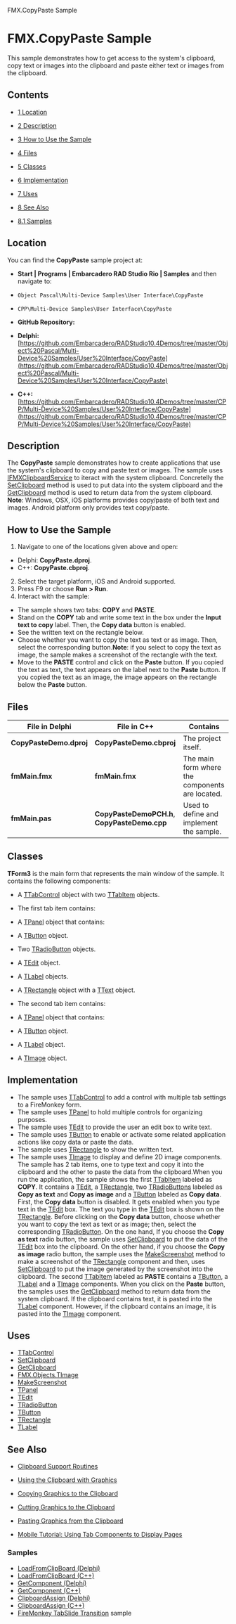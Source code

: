 FMX.CopyPaste Sample[]()
# FMX.CopyPaste Sample 


This sample demonstrates how to get access to the system's clipboard, copy text or images into the clipboard and paste either text or images from the clipboard.
## Contents



* [1 Location](#Location)
* [2 Description](#Description)
* [3 How to Use the Sample](#How_to_Use_the_Sample)
* [4 Files](#Files)
* [5 Classes](#Classes)
* [6 Implementation](#Implementation)
* [7 Uses](#Uses)
* [8 See Also](#See_Also)

* [8.1 Samples](#Samples)


## Location 

You can find the **CopyPaste** sample project at:
* **Start | Programs | Embarcadero RAD Studio Rio | Samples** and then navigate to:

* `Object Pascal\Multi-Device Samples\User Interface\CopyPaste`
* `CPP\Multi-Device Samples\User Interface\CopyPaste`

* **GitHub Repository:**

* **Delphi:**[https://github.com/Embarcadero/RADStudio10.4Demos/tree/master/Object%20Pascal/Multi-Device%20Samples/User%20Interface/CopyPaste](https://github.com/Embarcadero/RADStudio10.4Demos/tree/master/Object%20Pascal/Multi-Device%20Samples/User%20Interface/CopyPaste)
* **C++:**[https://github.com/Embarcadero/RADStudio10.4Demos/tree/master/CPP/Multi-Device%20Samples/User%20Interface/CopyPaste](https://github.com/Embarcadero/RADStudio10.4Demos/tree/master/CPP/Multi-Device%20Samples/User%20Interface/CopyPaste)

## Description 

The **CopyPaste** sample demonstrates how to create applications that use the system's clipboard to copy and paste text or images. The sample uses [IFMXClipboardService](http://docwiki.embarcadero.com/Libraries/en/FMX.Platform.IFMXClipboardService) to iteract with the system clipboard. Concretelly the [SetClipboard](http://docwiki.embarcadero.com/Libraries/en/FMX.Platform.IFMXClipboardService.SetClipboard) method is used to put data into the system clipboard and the [GetClipboard](http://docwiki.embarcadero.com/Libraries/en/FMX.Platform.IFMXClipboardService.GetClipboard) method is used to return data from the system clipboard. **Note**: Windows, OSX, iOS platforms provides copy/paste of both text and images. Android platform only provides text copy/paste.
## How to Use the Sample 


1.  Navigate to one of the locations given above and open:

*  Delphi: **CopyPaste.dproj**.
*  C++: **CopyPaste.cbproj**.

2.  Select the target platform, iOS and Android supported.
3.  Press F9 or choose **Run > Run**.
4.  Interact with the sample:

*  The sample shows two tabs: **COPY** and **PASTE**.
*  Stand on the **COPY** tab and write some text in the box under the **Input text to copy** label. Then, the **Copy data** button is enabled.
*  See the written text on the rectangle below.
*  Choose whether you want to copy the text as text or as image. Then, select the corresponding button.**Note**: if you select to copy the text as image, the sample makes a screenshot of the rectangle with the text.
*  Move to the **PASTE** control and click on the **Paste** button. If you copied the text as text, the text appears on the label next to the **Paste** button. If you copied the text as an image, the image appears on the rectangle below the **Paste** button.

## Files 



|**File in Delphi**     |**File in C++**                              |**Contains**                                   |
|-----------------------|---------------------------------------------|-----------------------------------------------|
|**CopyPasteDemo.dproj**|**CopyPasteDemo.cbproj**                     |The project itself.                            |
|**fmMain.fmx**         |**fmMain.fmx**                               |The main form where the components are located.|
|**fmMain.pas**         |**CopyPasteDemoPCH.h**, **CopyPasteDemo.cpp**|Used to define and implement the sample.       |


## Classes 

**TForm3** is the main form that represents the main window of the sample. It contains the following components:
*  A [TTabControl](http://docwiki.embarcadero.com/Libraries/en/FMX.TabControl.TTabControl) object with two [TTabItem](http://docwiki.embarcadero.com/Libraries/en/FMX.TabControl.TTabItem) objects.

*  The first tab item contains:

*  A [TPanel](http://docwiki.embarcadero.com/Libraries/en/FMX.StdCtrls.TPanel) object that contains:

*  A [TButton](http://docwiki.embarcadero.com/Libraries/en/FMX.StdCtrls.TButton) object.
*  Two [TRadioButton](http://docwiki.embarcadero.com/Libraries/en/FMX.StdCtrls.TRadioButton) objects.
*  A [TEdit](http://docwiki.embarcadero.com/Libraries/en/FMX.Edit.TEdit) object.
*  A [TLabel](http://docwiki.embarcadero.com/Libraries/en/FMX.StdCtrls.TLabel) objects.

*  A [TRectangle](http://docwiki.embarcadero.com/Libraries/en/FMX.Objects.TRectangle) object with a [TText](http://docwiki.embarcadero.com/Libraries/en/FMX.Objects.TText) object.

*  The second tab item contains:

*  A [TPanel](http://docwiki.embarcadero.com/Libraries/en/FMX.StdCtrls.TPanel) object that contains:

*  A [TButton](http://docwiki.embarcadero.com/Libraries/en/FMX.StdCtrls.TButton) object.
*  A [TLabel](http://docwiki.embarcadero.com/Libraries/en/FMX.StdCtrls.TLabel) object.

*  A [TImage](http://docwiki.embarcadero.com/Libraries/en/FMX.Objects.TImage) object.

## Implementation 


*  The sample uses [TTabControl](http://docwiki.embarcadero.com/Libraries/en/FMX.TabControl.TTabControl) to add a control with multiple tab settings to a FireMonkey form.
*  The sample uses [TPanel](http://docwiki.embarcadero.com/Libraries/en/FMX.StdCtrls.TPanel) to hold multiple controls for organizing purposes.
*  The sample uses [TEdit](http://docwiki.embarcadero.com/Libraries/en/FMX.Edit.TEdit) to provide the user an edit box to write text.
*  The sample uses [TButton](http://docwiki.embarcadero.com/Libraries/en/FMX.StdCtrls.TButton) to enable or activate some related application actions like copy data or paste the data.
*  The sample uses [TRectangle](http://docwiki.embarcadero.com/Libraries/en/FMX.Objects.TRectangle) to show the written text.
*  The sample uses [TImage](http://docwiki.embarcadero.com/Libraries/en/FMX.Objects.TImage) to display and define 2D image components.
The sample has 2 tab items, one to type text and copy it into the clipboard and the other to paste the data from the clipboard.When you run the application, the sample shows the first [TTabItem](http://docwiki.embarcadero.com/Libraries/en/FMX.TabControl.TTabItem) labeled as **COPY**. It contains a [TEdit](http://docwiki.embarcadero.com/Libraries/en/FMX.Edit.TEdit), a [TRectangle](http://docwiki.embarcadero.com/Libraries/en/FMX.Objects.TRectangle), two [TRadioButtons](http://docwiki.embarcadero.com/Libraries/en/FMX.StdCtrls.TRadioButton) labeled as **Copy as text** and **Copy as image** and a [TButton](http://docwiki.embarcadero.com/Libraries/en/FMX.StdCtrls.TButton) labeled as **Copy data**. First, the **Copy data** button is disabled. It gets enabled when you type text in the [TEdit](http://docwiki.embarcadero.com/Libraries/en/FMX.Edit.TEdit) box. The text you type in the [TEdit](http://docwiki.embarcadero.com/Libraries/en/FMX.Edit.TEdit) box is shown on the [TRectangle](http://docwiki.embarcadero.com/Libraries/en/FMX.Objects.TRectangle). Before clicking on the **Copy data** button, choose whether you want to copy the text as text or as image; then, select the corresponding [TRadioButton](http://docwiki.embarcadero.com/Libraries/en/FMX.StdCtrls.TRadioButton). On the one hand, If you choose the **Copy as text** radio button, the sample uses [SetClipboard](http://docwiki.embarcadero.com/Libraries/en/FMX.Platform.IFMXClipboardService.SetClipboard) to put the data of the [TEdit](http://docwiki.embarcadero.com/Libraries/en/FMX.Edit.TEdit) box into the clipboard. On the other hand, if you choose the **Copy as image** radio button, the sample uses the [MakeScreenshot](http://docwiki.embarcadero.com/Libraries/en/FMX.Controls.TControl.MakeScreenshot) method to make a screenshot of the [TRectangle](http://docwiki.embarcadero.com/Libraries/en/FMX.Objects.TRectangle) component and then, uses [SetClipboard](http://docwiki.embarcadero.com/Libraries/en/FMX.Platform.IFMXClipboardService.SetClipboard) to put the image generated by the screenshot into the clipboard.
The second [TTabItem](http://docwiki.embarcadero.com/Libraries/en/FMX.TabControl.TTabItem) labeled as **PASTE** contains a [TButton](http://docwiki.embarcadero.com/Libraries/en/FMX.StdCtrls.TButton), a [TLabel](http://docwiki.embarcadero.com/Libraries/en/FMX.StdCtrls.TLabel) and a [TImage](http://docwiki.embarcadero.com/Libraries/en/FMX.Objects.TImage) components. When you click on the **Paste** button, the samples uses the [GetClipboard](http://docwiki.embarcadero.com/Libraries/en/FMX.Platform.IFMXClipboardService.GetClipboard) method to return data from the system clipboard. If the clipboard contains text, it is pasted into the [TLabel](http://docwiki.embarcadero.com/Libraries/en/FMX.StdCtrls.TLabel) component. However, if the clipboard contains an image, it is pasted into the [TImage](http://docwiki.embarcadero.com/Libraries/en/FMX.Objects.TImage) component.

## Uses 


* [TTabControl](http://docwiki.embarcadero.com/Libraries/en/FMX.TabControl.TTabControl)
* [SetClipboard](http://docwiki.embarcadero.com/Libraries/en/FMX.Platform.IFMXClipboardService.SetClipboard)
* [GetClipboard](http://docwiki.embarcadero.com/Libraries/en/FMX.Platform.IFMXClipboardService.GetClipboard)
* [FMX.Objects.TImage](http://docwiki.embarcadero.com/Libraries/en/FMX.Objects.TImage)
* [MakeScreenshot](http://docwiki.embarcadero.com/Libraries/en/FMX.Controls.TControl.MakeScreenshot)
* [TPanel](http://docwiki.embarcadero.com/Libraries/en/FMX.StdCtrls.TPanel)
* [TEdit](http://docwiki.embarcadero.com/Libraries/en/FMX.Edit.TEdit)
* [TRadioButton](http://docwiki.embarcadero.com/Libraries/en/FMX.StdCtrls.TRadioButton)
* [TButton](http://docwiki.embarcadero.com/Libraries/en/FMX.StdCtrls.TButton)
* [TRectangle](http://docwiki.embarcadero.com/Libraries/en/FMX.Objects.TRectangle)
* [TLabel](http://docwiki.embarcadero.com/Libraries/en/FMX.StdCtrls.TLabel)

## See Also 


* [Clipboard Support Routines](http://docwiki.embarcadero.com/RADStudio/en/Clipboard_Support_Routines)
* [Using the Clipboard with Graphics](http://docwiki.embarcadero.com/RADStudio/en/Using_the_Clipboard_with_Graphics)

* [Copying Graphics to the Clipboard](http://docwiki.embarcadero.com/RADStudio/en/Copying_Graphics_to_the_Clipboard)
* [Cutting Graphics to the Clipboard](http://docwiki.embarcadero.com/RADStudio/en/Cutting_Graphics_to_the_Clipboard)
* [Pasting Graphics from the Clipboard](http://docwiki.embarcadero.com/RADStudio/en/Pasting_Graphics_from_the_Clipboard)

* [Mobile Tutorial: Using Tab Components to Display Pages](http://docwiki.embarcadero.com/RADStudio/en/Mobile_Tutorial:_Using_Tab_Components_to_Display_Pages_(iOS_and_Android))

### Samples 


* [LoadFromClipBoard (Delphi)](http://docwiki.embarcadero.com/CodeExamples/en/LoadFromClipBoard_%28Delphi%29)
* [LoadFromClipBoard (C++)](http://docwiki.embarcadero.com/CodeExamples/en/LoadFromClipBoard_%28C%2B%2B%29)
* [GetComponent (Delphi)](http://docwiki.embarcadero.com/CodeExamples/en/GetComponent_%28Delphi%29)
* [GetComponent (C++)](http://docwiki.embarcadero.com/CodeExamples/en/GetComponent_%28C%2B%2B%29)
* [ClipboardAssign (Delphi)](http://docwiki.embarcadero.com/CodeExamples/en/ClipboardAssign_%28Delphi%29)
* [ClipboardAssign (C++)](http://docwiki.embarcadero.com/CodeExamples/en/ClipboardAssign_%28C%2B%2B%29)
* [FireMonkey TabSlide Transition](http://docwiki.embarcadero.com/CodeExamples/en/FMX.TabSlideTransition_Sample) sample





